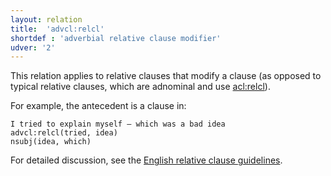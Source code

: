 ```yaml
---
layout: relation
title:  'advcl:relcl'
shortdef : 'adverbial relative clause modifier'
udver: '2'
---
```


This relation applies to relative clauses that modify a clause (as opposed to typical relative clauses, which are adnominal and use [acl:relcl]()).

For example, the antecedent is a clause in:

~~~ sdparse
I tried to explain myself – which was a bad idea
advcl:relcl(tried, idea)
nsubj(idea, which)
~~~

For detailed discussion, see the [English relative clause guidelines](acl-relcl.html#adverbial-relative-clauses).
<!-- Interlanguage links updated Po 11. listopadu 2024, 20:10:19 CET -->
